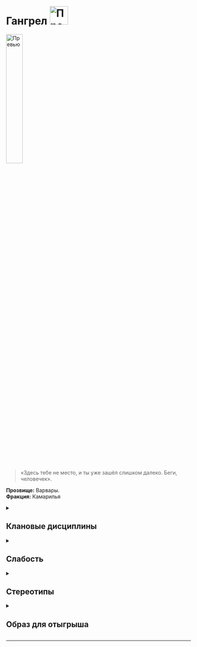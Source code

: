 
# Гангрел  <img src="https://cdn.discordapp.com/attachments/1374311310501875752/1429075442199167096/Gangrel_symbol.png?ex=68f4d1b8&is=68f38038&hm=2dc3df84082df027afa3bac4607042f4fec9fcee439dcab417d4c4db7161f577" width="50" alt="Превью">


<img src="https://cdn.discordapp.com/attachments/1374311310501875752/1428821823054676140/5e0ed05ff22edf7f65c67b0373cd8835.jpg?ex=68f3e584&is=68f29404&hm=e3c7c1e2d13850d7e55b55fe040211d2753cf231ff949af0175bfed3acb6fc61" width="30%" alt="Превью">

> «Здесь тебе не место, и ты уже зашёл слишком далеко. Беги, человечек».

**Прозвище:** Варвары.\
**Фракция:** Камарилья

<details>
  <summary> <h2> Клановые дисциплины </h2> </summary>

 <details> 
  <summary> <h3> Анимализм </h3> </summary>

  > Анимализм позволяет Сородичу усиливать сродство со своей дикой природой, разговаривать с животными и поелевать ими, а также найти контакт со Зверем живущим в душах смертных и бессмертных существ..


   <details> 
  <summary> • Язык животных  </summary>

С помощью этого навыка  вампир создаёт эмпатическую связь с животным, которая позволяет ему общаться со зверем и отдавать ему приказы.

**Использование:** Для начала персонаж должен установить зрительный контакт с животным, а затем мысленно передать ему свои слова. 
Для того чтобы поговорить с животным, проверка не требуется, Приказ — это проверка манипуляции + обращения с животными. Сложность проверки зависит от типа животного.
Сопровождать процесс передачи мыслей звуками вроде чириканья, шипения или рычания не обязательно, но многие вампиры находят, что это помогает им найти с животным общий язык. Зрительный контакт с животным необходимо поддерживать на протяжении всего разговора — если контакт прервать, разговор можно будет продолжить только после того, как он будет восстановлен.
**Количество успехов** определяет силу воздействия приказа:
- **1 успех** — кошка проследит за человеком и покажет, куда он пошёл
- **3 успеха** — ворон будет шпионить несколько недель
- **5 успехов** — медведь будет охранять убежище несколько месяцев

**Ограничение** Чем примитивнее существо, тем сложнее наладить контакт с его внутренним Зверем. Вампирам проще всего общаться с млекопитающими, хищными птицами и крупными рептилиями, а вот разум большинства насекомых, беспозвоночных и рыб слишком примитивен, чтобы откликнуться на зов вампира.
Также\
- Натура Сородича должна играть немаловажную роль в том, как герой строит диалог\
- Эта сила **не способна** заставить животное рисковать жизнью или делать то, что противоречит его природе\
- Даже подчиненное животное сбежит, спасая собственную жизнь, если противник будет обладать подавляющим превосходством\
- Бродячие животные вряд ли станут драться за вампира без принуждения\
- Даже вступив в драку, животное, скорее всего, сбежит при первой возможности\

**Обратите внимание:** Язык животных сам по себе не заставит животное иметь дело с вампиром и, тем более, выполнять его приказания, если оно этого не хочет; единственное, что можно гарантировать — это чуть лучшее отношение по сравнению с отношением к другим Сородичам. Манеру общения также лучше выбирать в зависимости от типа «собеседника». Маленькое животное, конечно, можно припугнуть и принудить к послушанию, но при общении с крупными хищниками разумнее будет изложить свой приказ в форме вежливой просьбы.

Если вампир успешно применит эту силу, животное постарается исполнить его просьбу в меру собственных возможностей. Лишь наиболее сообразительные животные способны понимать по‑настоящему сложные приказы (те, что требуют от них абстрактного мышления или реакций на гипотетически возможные события). Впрочем, если животное всё‑таки поняло приказ, оно воспримет его очень серьёзно, и некоторое — относительно продолжительное — время будет руководствоваться именно им.

**Подсказка** Сложность снижается на единицу, если персонаж говорит с животным на его «родном языке», а особо благоприятные обстоятельства и яркая актёрская игра (общение героев с животными мы настоятельно рекомендуем разыгрывать по ролям) могут снизить сложность ещё больше.

**Проверка** манипуляции + обращения с животными

**Сложность** Зависит от типа животного:
- **Хищные млекопитающие** (волки, кошки, летучие мыши) — сложность 6
- **Другие млекопитающие и хищные птицы** (крысы, совы) — сложность 7
- **Прочие птицы и рептилии** (голуби, змеи) — сложность 8

  </details>
  
  </details>

   <details> 
  <summary> <h3> Стойкость </h3> </summary>
     
 >  Дисциплина позволяющая проявлять неуязвимость к разному роду дамагу.   Такого вампира можно пронзить мечом, сбросить с крыши или переехать грузовиком — там, где любой другой бы погиб или переломал все кости, Сородич, владеющий Стойкостью, способен отделаться парой синяков.
Стойкость также помогает переносить самые опасные для вампиров воздействия вроде солнечного света или огня,

**Использование:** Показатель Стойкости прибавляется к пулу проверки на прочность, когда персонаж получает лёгкие или тяжёлые повреждения. Кроме того, персонаж может пройти проверку Стойкости в качестве проверки на прочность, даже если получает губительные повреждения, которые в противном случае считаются неотвратимыми, — укусы вампиров, удары когтей оборотней, магические эффекты, огонь, солнечный свет или особо тяжкие физические повреждения. Об уроне, повреждениях и проверках на прочность подробнее [faq -> Урон и прочность](README.md)

</details>



 <details> 
  <summary> Метаморфозы </summary>
> Эта Дисциплина дарует Сородичам мистическую cпособность манипулировать собственной физической оболочкой.

</details>

</details>

</details>

<details> 
  <summary> <h2> Слабость </h2> </summary>
  
Каждый раз, когда персонажа-гангрела охватывает приступ ярости, он временно получает какой-нибудь звериный признак (который может заменить уже существующий временный звериный признак, оставшийся после прошлого приступа): пробивающаяся по всему телу шерсть, краткая послеобеденная спячка, стремление избегать больших скоплений народа и прочие подобные атавизмы.
Обратите внимание, что этот атавизм может быть не только физическим, но и чисто поведенческим. Игроки вместе с рассказчиком должны определить, что это будет за атавизм (на его тип и вид могут повлиять, например, обстоятельства, которые вызвали приступ ярости — бегство, сражение и т. п.). Со временем или в исключительных обстоятельствах некоторые временные атавизмы могут становиться постоянными, и тогда следующий временный атавизм не заменит уже существующий, а дополнит его.

</details>

<details> 
  <summary> <h2> Стереотипы </h2> </summary>

**Что клан думает о вампирских сообществах?**
  - о Комарилье: 
  - о Шабаше: 
  - об Анархах: 

**Что клан думает о других кланах и что другие кланы думают о них?**

  
  ```
                                                Что думает клан о других кланах                                            Что думают другие кланы об Вентру
---------------------------------------------------------------------------------------------------------------------------------------------------------------------------

                                                                                     Камарилья

---------------------------------------------------------------------------------------------------------------------------------------------------------------------------
Вентру                            
---------------------------------------------------------------------------------------------------------------------------------------------------------------------------
Гангрел                          
---------------------------------------------------------------------------------------------------------------------------------------------------------------------------     
Малкавиане                       
---------------------------------------------------------------------------------------------------------------------------------------------------------------------------
Носферату                        
---------------------------------------------------------------------------------------------------------------------------------------------------------------------------
Тореадор                         
---------------------------------------------------------------------------------------------------------------------------------------------------------------------------
Тремер                            
---------------------------------------------------------------------------------------------------------------------------------------------------------------------------

                                                                                            Шабаш

---------------------------------------------------------------------------------------------------------------------------------------------------------------------------

Лассомбра                      
---------------------------------------------------------------------------------------------------------------------------------------------------------------------------
Цимисхи                         
---------------------------------------------------------------------------------------------------------------------------------------------------------------------------

                                                                                          Независимые

---------------------------------------------------------------------------------------------------------------------------------------------------------------------------
Каитифы                         
---------------------------------------------------------------------------------------------------------------------------------------------------------------------------
Ассамиты                        
---------------------------------------------------------------------------------------------------------------------------------------------------------------------------
Джованни                        
---------------------------------------------------------------------------------------------------------------------------------------------------------------------------
Последователи Сета               
---------------------------------------------------------------------------------------------------------------------------------------------------------------------------
Равнос                          
---------------------------------------------------------------------------------------------------------------------------------------------------------------------------

```

</details>


<details> 
  <summary> <h2> Образ для отыгрыша </h2> </summary>

  <details> 
  <summary> Экспозиция  </summary>
    
Красные огоньки глаз, острый запах мускуса, сверкание клыков, хруст разрываемой плоти — всё это верные признаки ночных охотников из клана Гангрел. Именно Гангрелы больше всего напоминают зверей, с которыми мифы и легенды ассоциируют вампиров: летучих мышей, волков и других ночных хищников. Более того, Варвары и сами способны превращаться в зверей.
Между Гангрелами и животными есть и иные сходства. Многие представители этого клана чураются любых хоть сколько‑нибудь сложных социальных структур, и неважно, идёт ли речь о Сородичах или о смертных. Гангрелы предпочитают жить либо поодиночке, либо сбиваться в небольшие стаи или котерии. Гангрелы — народ крутой и, если на них надавить, весьма свирепый, а каждый раз, когда Зверь берёт над гангрелом верх, он оставляет после себя небольшой памятный «сувенир».
Клан Гангрел можно охарактеризовать как осторожных и очень замкнутых Сородичей. Большинство из них предпочитает коротать ночи за охотой и гонками по крышам, но никак не за обсуждением новых эдиктов Принца и лоббированием интересов тех или иных политических группировок. Отношения между кланом Гангрел и вампирским сообществом всегда были довольно напряжёнными, и Варвары чаще прочих становятся анархами и автархами. В некоторых городах Гангрелы вообще держатся особняком и не считают себя членами какой бы то ни было фракции — одно из немногих доказательств того, что Гангрелы вообще способны хоть что‑то делать сообща.
Извечная Борьба для Гангрелов значит куда меньше, чем для других кланов, и Варвары нередко вообще игнорируют перипетии этого бесконечного конфликта. Поводом для вражды между самими гангрелами чаще всего служит не недоверие между вампирами различных поколений, а споры, касающиеся границ доменов и охотничьих привилегий; иными словами, анцилл и старейшин клана Гангрел заботят ровно те же самые вопросы и проблемы, что и его неонатов. Стоит отметить, что мирные взаимоотношения между гангрелами разных поколений тоже встречаются не так уж часто, разве что в частных случаях вроде сотрудничества сира и его дитя. Зверь всегда подозрительно относится к тем, кто претендует на его добычу.
    

</details>

  <details> 
  <summary> Внешний вид  </summary>

  Как бомж, а если серьезно, то им наплевать на их внешний вид, они слишком привыкают быть одинокой собакой сутулой, что как будто и не имеет смысл как ты выглядишь

</details>

 <details> 
  <summary> Убежища </summary>
   
  Обычно они просто устраивают себе логово там, где их застанет рассвет. Те, кто всё‑таки решает озаботиться постоянной берлогой, предпочитают что‑нибудь сугубо утилитарное, например, пещеру, глухой тупик, дом в населённых скваттерами трущобах и т. п.

</details>

 <details> 
  <summary> Биографии </summary>
Сиры клана Гангрел выбирают потомков, как охотники выбирают себе жертв. Они выслеживают их, подолгу присматриваются и тщательно оценивают потенциальных Сородичей. Подарить Становление — значит разделить с новорождённым птенцом и без того ограниченные ресурсы, так что взаимоотношения между каждым сиром и каждым его потомком уникальны, и Гангрелы придают им очень большое значение. Становление для Варваров — великий дар, который недостойно вручать под влиянием сиюминутного порыва. Внимание Гангрелов может заслужить лишь человек, способный продемонстрировать эмоциональную или физическую стойкость перед лицом любых невзгод.
Создание персонажа: самодостаточность — одна из самых характерных черт вампиров клана Гангрел, так что наиболее типичной для них является натура одиночки и амплуа изгоя. Первичными характеристиками в подавляющем большинстве случаев являются физические, а талантам отдаётся куда большее предпочтение, чем навыкам и знаниям. Гангрелы предпочитают рассчитывать на себя, а не на других, поэтому редко вкладывают много пунктов в приобретение фактов биографии типа богатства, влияния или подручных, предпочитая фокусироваться  на постижении клановых Дисциплин.

</details>


</details>

</details>

-------------------------------------------------------------------------------------------------------------------------------------------------------------------------------------------------

